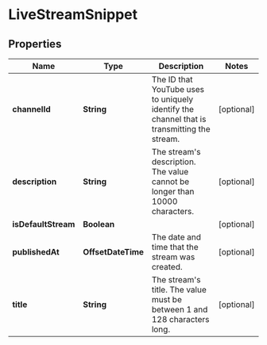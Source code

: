 

# LiveStreamSnippet


## Properties

Name | Type | Description | Notes
------------ | ------------- | ------------- | -------------
**channelId** | **String** | The ID that YouTube uses to uniquely identify the channel that is transmitting the stream. |  [optional]
**description** | **String** | The stream&#39;s description. The value cannot be longer than 10000 characters. |  [optional]
**isDefaultStream** | **Boolean** |  |  [optional]
**publishedAt** | **OffsetDateTime** | The date and time that the stream was created. |  [optional]
**title** | **String** | The stream&#39;s title. The value must be between 1 and 128 characters long. |  [optional]



